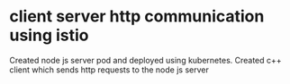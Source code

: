 # client server http communication using istio
Created node js server pod and deployed using kubernetes.
Created c++ client which sends http requests to the node js server 

